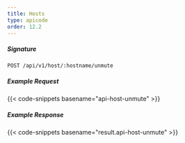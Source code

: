 ```yaml
---
title: Hosts
type: apicode
order: 12.2
---
```


##### Signature
`POST /api/v1/host/:hostname/unmute`
##### Example Request
{{< code-snippets basename="api-host-unmute" >}}
##### Example Response
{{< code-snippets basename="result.api-host-unmute" >}}
